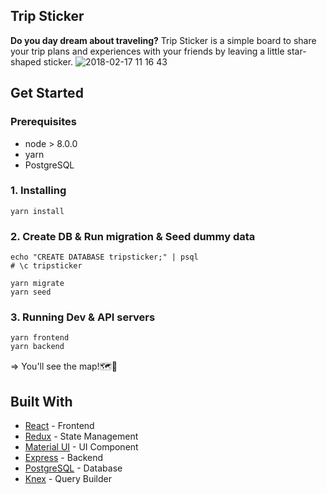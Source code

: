 ## Trip Sticker 
**Do you day dream about traveling?**
Trip Sticker is a simple board to share your trip plans and experiences with your friends by leaving a little star-shaped sticker. 
![2018-02-17 11 16 43](https://user-images.githubusercontent.com/28984604/36337189-1e468c9c-13d4-11e8-91df-628ff7f33cad.png)
## Get Started
### Prerequisites
- node > 8.0.0
- yarn
- PostgreSQL

### 1. Installing
```
yarn install
```

### 2. Create DB & Run migration & Seed dummy data
```
echo "CREATE DATABASE tripsticker;" | psql
# \c tripsticker

yarn migrate
yarn seed
```

### 3. Running Dev & API servers
```
yarn frontend
yarn backend
```
=> You'll see the map!🗺💃　

## Built With
* [React](https://facebook.github.io/react/) - Frontend
* [Redux](https://github.com/reactjs/redux) - State Management
* [Material UI](http://www.material-ui.com/) - UI Component
* [Express](https://expressjs.com/) - Backend
* [PostgreSQL](https://www.postgresql.org/) - Database
* [Knex](http://knexjs.org/) - Query Builder
